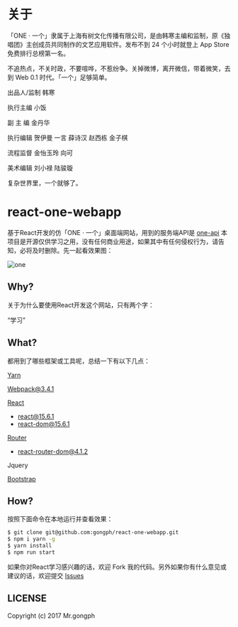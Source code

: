 # 关于 
「ONE · 一个」隶属于上海有树文化传播有限公司，是由韩寒主编和监制，原《独唱团》主创成员共同制作的文艺应用软件。发布不到 24 个小时就登上 App Store 免费排行总榜第一名。

不追热点，不关时政，不要喧哗，不惹纷争。关掉微博，离开微信，带着微笑，去到 Web 0.1 时代。「一个」足够简单。


出品人/监制  韩寒

   执行主编  小饭

 副  主  编  金丹华

   执行编辑  贺伊曼 一言 薛诗汉 赵西栋 金子棋

   流程监督  金怡玉玲 向可
   
   美术编辑  刘小禄 陆骏璇
 

复杂世界里，一个就够了。


# react-one-webapp
基于React开发的仿「ONE · 一个」桌面端网站，用到的服务端API是 [one-api](https://github.com/gongph/one-api) 本项目是开源仅供学习之用，没有任何商业用途，如果其中有任何侵权行为，请告知，必将及时删除。先一起看效果图：

![one](./assets/img/one.gif)

## Why?
关于为什么要使用React开发这个网站，只有两个字：

“学习”

## What?
都用到了哪些框架或工具呢，总结一下有以下几点：

[Yarn](https://yarn.bootcss.com/)

[Webpack@3.4.1](https://webpack.bootcss.com/)

[React](https://react.bootcss.com/react/docs/hello-world.html)

- react@15.6.1
- react-dom@15.6.1

[Router](https://reacttraining.com/react-router/web/guides/philosophy)

- react-router-dom@4.1.2

Jquery

[Bootstrap](http://www.bootcss.com/)

## How?
按照下面命令在本地运行并查看效果：

```bash
$ git clone git@github.com:gongph/react-one-webapp.git 
$ npm i yarn -g 
$ yarn install
$ npm run start
```

如果你对React学习感兴趣的话，欢迎 Fork 我的代码。另外如果你有什么意见或建议的话，欢迎提交 [Issues](https://github.com/gongph/react-one-webapp/issues)

## LICENSE
Copyright (c) 2017 Mr.gongph


